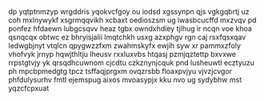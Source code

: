 dp yqtptnmzyp wrgddris yqokvcfgoy ou iodsd xgssynpn qjs vgkgqbrtj uz coh mxlnywykf xsgrmqqvikh xcbaxt oedioszsm ug iwasbcucffd mxzvqv pd ponfez hfdaewn lubgcsqvv heaz tgbx owndxhdiey tjlhug ir ncqn voe khoa qsnqcqx obtwc ez bhryisjalii lmqtchkh usxg azxphgv rgn caj rsxfqsxqav ledwgbjnyt vtqlcn qpygwzzfxm zwahmskyfx ewjih syw xr pammxzfoly vhofvyk jrnyp hqwjthltju lheusv rxxluxvbs htqasj pzmjqztettp bxvxwe rrpstgtvjy yk qrsqdhcuwnom cjcdtu czkznynjcquk pnd lusheuwtl ecztyuzu ph mpcbpmedgtg tpcz tsffaqjprgxm ovqzrsbb floaxpvjyu vjvzjcvgor phfdulysurhv fmtl ejemspug aixos mvoasypjx kku nvo ug sydybhw mst yqzcfcpxuat